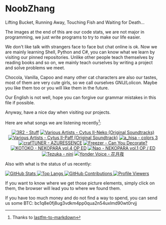 # NoobZhang

Lifting Bucket, Running Away, Touching Fish and Waiting for Death...  

The images at the end of this are our code stats, we are not major in programming, we just write programs to try to make our life easier.

We don't like talk with strangers face to face but chat online is ok. Now we are mainly learning Shell, Python and C#, you can know what we learn by visiting our pinned repositories. Unlike other people teach themselves by reading books and so on, we mainly teach ourselves by writing a project and solve problems we meet.

Chocola, Vanilla, Capoo and many other cat characters are also our tastes, most of them are very cute girls, so we call ourselves GNU/Lolicon. Maybe you like them too or you will like them in the future.

Our English is not well, hope you can forgive our grammar mistakes in this file if possible.

Anyway, have a nice day when visiting our projects.

Here are what songs we are listening recently[^1]:  

<!-- lastfm -->
<p align="center"><a href="https://www.last.fm/music/3R2/Stuff"><img src="https://lastfm.freetls.fastly.net/i/u/64s/e092d08d9d5f1133c4454ef164bbd2b3.jpg" title="3R2 - Stuff"></a> <a href="https://www.last.fm/music/Various+Artists/Cytus+II-Neko+(Original+Soundtracks)"><img src="https://lastfm.freetls.fastly.net/i/u/64s/7c109edd9f8c630ee4d3ec417301615f.jpg" title="Various Artists - Cytus II-Neko (Original Soundtracks)"></a> <a href="https://www.last.fm/music/Various+Artists/Cytus+II-Paff+(Original+Soundtrack)"><img src="https://lastfm.freetls.fastly.net/i/u/64s/18347195202cc4e2318434e2727aa538.jpg" title="Various Artists - Cytus II-Paff (Original Soundtrack)"></a> <a href="https://www.last.fm/music/a_hisa/colors+3"><img src="https://lastfm.freetls.fastly.net/i/u/64s/f01a0b18eed8117b3a308b4169626d8e.png" title="a_hisa - colors 3"></a> <a href="https://www.last.fm/music/crafTUNER/AZURESSENCE"><img src="https://lastfm.freetls.fastly.net/i/u/64s/c9873cf780950ba30b82a4d7bca5bbda.jpg" title="crafTUNER - AZURESSENCE"></a> <a href="https://www.last.fm/music/Freezer/Can+You+Decorate%3F"><img src="https://lastfm.freetls.fastly.net/i/u/64s/877ec94745a970ebcb1ed9442b56cf2b.jpg" title="Freezer - Can You Decorate?"></a> <a href="https://www.last.fm/music/KOTOKO/NEKOPARA+vol.4+OP+ED"><img src="https://lastfm.freetls.fastly.net/i/u/64s/fff6d401d6d466c130bbc2338db3a288.png" title="KOTOKO - NEKOPARA vol.4 OP ED"></a> <a href="https://www.last.fm/music/Nao/NEKOPARA+vol.1+OP+%2F+ED"><img src="https://lastfm.freetls.fastly.net/i/u/64s/e16a67b805f39e59c1c0806cee26f4e8.png" title="Nao - NEKOPARA vol.1 OP / ED"></a> <a href="https://www.last.fm/music/Tezuka/nini"><img src="https://lastfm.freetls.fastly.net/i/u/64s/618bc4f1a43d9dfc7f3bb53101678b5c.jpg" title="Tezuka - nini"></a> <a href="https://www.last.fm/music/Yonder+Voice/%E8%8A%B1%E6%9C%88%E5%A4%9C"><img src="https://lastfm.freetls.fastly.net/i/u/64s/d7757a58e0a9b28b49e3e7a014463f64.png" title="Yonder Voice - 花月夜"></a> </p>

Also with what is the status of us recently:

<a href="https://github.com/anuraghazra/github-readme-stats">
  <picture>
    <source media="(prefers-color-scheme: dark)" srcset="https://github-readme-stats.vercel.app/api?username=zhanghua000&theme=dark">
    <img alt="GitHub Stats" src="https://github-readme-stats.vercel.app/api?username=zhanghua000&theme=default">
  </picture>
  <picture>
    <source media="(prefers-color-scheme: dark)" srcset="https://github-readme-stats.vercel.app/api/top-langs/?username=zhanghua000&theme=dark&layout=compact">
    <img alt="Top Langs" src="https://github-readme-stats.vercel.app/api/top-langs/?username=zhanghua000&theme=default&layout=compact">
  </picture>
</a>

<a href="https://github.com/Platane/snk">
  <picture>
    <source media="(prefers-color-scheme: dark)" srcset="https://github.com/zhanghua000/zhanghua000/raw/main/snakes/dark.svg">
    <img alt="GitHub Contributions" src="https://github.com/zhanghua000/zhanghua000/raw/main/snakes/light.svg">
  </picture>
</a>

<a href="https://github.com/antonkomarev/github-profile-views-counter">
  <picture>
    <source media="(prefers-color-scheme: dark)" srcset="https://komarev.com/ghpvc/?username=zhanghua000&color=gray&style=for-the-badge">
    <img alt="Profile Viewers" src="https://komarev.com/ghpvc/?username=zhanghua000&color=brightgreen&style=for-the-badge">
  </picture>
</a>

If you want to know where we get those picture elements, simply click on them, the browser will lead you to where we found them.  

If you have too much money and do not find a way to spend, you can send us some BTC: bc1q8e0fj8ug3vdkm4pp0qua2n54uxlmd90wt0rvjj

[^1]: Thanks to [lastfm-to-markdown](https://github.com/melipass/lastfm-to-markdown)
